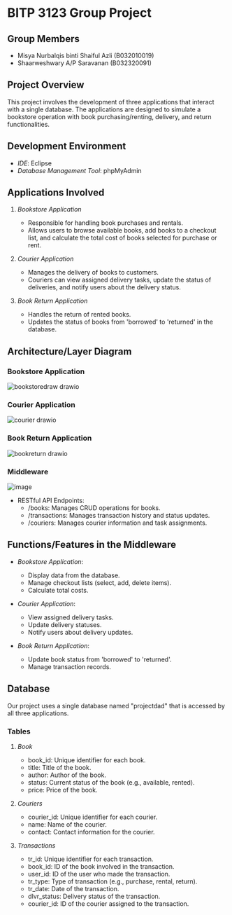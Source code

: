 # BITP 3123 Group Project

## Group Members
- Misya Nurbalqis binti Shaiful Azli (B032010019)
- Shaarweshwary A/P Saravanan (B032320091)

## Project Overview

This project involves the development of three applications that interact with a single database. The applications are designed to simulate a bookstore operation with book purchasing/renting, delivery, and return functionalities.

## Development Environment

- *IDE*: Eclipse
- *Database Management Tool*: phpMyAdmin

## Applications Involved

1. *Bookstore Application*
   - Responsible for handling book purchases and rentals.
   - Allows users to browse available books, add books to a checkout list, and calculate the total cost of books selected for purchase or rent.

2. *Courier Application*
   - Manages the delivery of books to customers.
   - Couriers can view assigned delivery tasks, update the status of deliveries, and notify users about the delivery status.

3. *Book Return Application*
   - Handles the return of rented books.
   - Updates the status of books from 'borrowed' to 'returned' in the database.

## Architecture/Layer Diagram

### Bookstore Application
![bookstoredraw drawio](https://github.com/user-attachments/assets/d9438bd7-b41b-42a9-9e99-cdec847f97cf)

### Courier Application
![courier drawio](https://github.com/user-attachments/assets/ff93c5fb-dd14-45c7-b742-8c32f75a6b2f)


### Book Return Application
![bookreturn drawio](https://github.com/user-attachments/assets/47474fae-eb36-484b-a832-8dd68b47f8a8)


### Middleware
![image](https://github.com/user-attachments/assets/e931526e-3882-49d9-9ef3-c5013b6c2796)

- RESTful API Endpoints:
  - /books: Manages CRUD operations for books.
  - /transactions: Manages transaction history and status updates.
  - /couriers: Manages courier information and task assignments.

## Functions/Features in the Middleware

- *Bookstore Application*:
  - Display data from the database.
  - Manage checkout lists (select, add, delete items).
  - Calculate total costs.

- *Courier Application*:
  - View assigned delivery tasks.
  - Update delivery statuses.
  - Notify users about delivery updates.

- *Book Return Application*:
  - Update book status from 'borrowed' to 'returned'.
  - Manage transaction records.

## Database

Our project uses a single database named "projectdad" that is accessed by all three applications.

### Tables

1. *Book*
   - book_id: Unique identifier for each book.
   - title: Title of the book.
   - author: Author of the book.
   - status: Current status of the book (e.g., available, rented).
   - price: Price of the book.

2. *Couriers*
   - courier_id: Unique identifier for each courier.
   - name: Name of the courier.
   - contact: Contact information for the courier.

3. *Transactions*
   - tr_id: Unique identifier for each transaction.
   - book_id: ID of the book involved in the transaction.
   - user_id: ID of the user who made the transaction.
   - tr_type: Type of transaction (e.g., purchase, rental, return).
   - tr_date: Date of the transaction.
   - dlvr_status: Delivery status of the transaction.
   - courier_id: ID of the courier assigned to the transaction.
